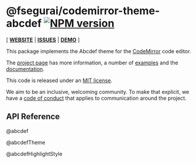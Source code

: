 <!-- NOTE: README.md is generated from src/README.md -->

# @fsegurai/codemirror-theme-abcdef [![NPM version](https://img.shields.io/npm/v/@fsegurai/codemirror-theme-abcdef.svg)](https://www.npmjs.org/package/@fsegurai/codemirror-theme-abcdef)

[ [**WEBSITE**](https://codemirror.net/6/) | [**ISSUES**](https://github.com/codemirror/codemirror.next/issues) | [**DEMO**](https://fsegurai.github.io/codemirror-themes/) ]

This package implements the Abcdef theme for the
[CodeMirror](https://codemirror.net/6/) code editor.

The [project page](https://codemirror.net/6/) has more information, a
number of [examples](https://codemirror.net/6/examples/) and the
[documentation](https://codemirror.net/6/docs/).

This code is released under an
[MIT license](https://github.com/fsegurai/cm6-themes/tree/main/LICENSE).

We aim to be an inclusive, welcoming community. To make that explicit,
we have a [code of
conduct](http://contributor-covenant.org/version/1/1/0/) that applies
to communication around the project.

## API Reference

@abcdef

@abcdefTheme

@abcdefHighlightStyle